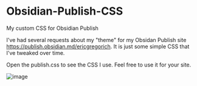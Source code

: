 # Obsidian-Publish-CSS
My custom CSS for Obsidian Publish

I've had several requests about my "theme" for my Obsidan Publish site https://publish.obsidian.md/ericgregorich.
It is just some simple CSS that I've tweaked over time. 

Open the publish.css to see the CSS I use. Feel free to use it for your site.

![image](https://user-images.githubusercontent.com/26981280/142644863-02e5c180-150c-4445-b0ec-4b13a20df930.png)
